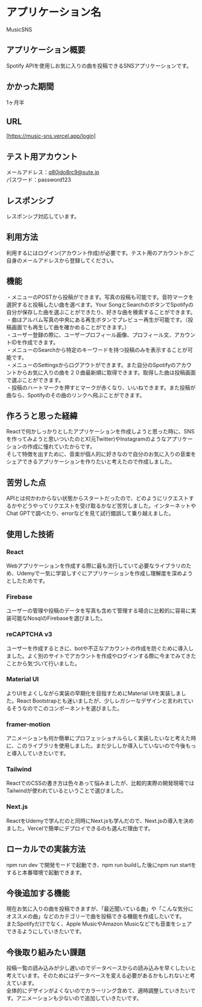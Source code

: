 # アプリケーション名
MusicSNS

## アプリケーション概要
Spotify APIを使用しお気に入りの曲を投稿できるSNSアプリケーションです。

## かかった期間
1ヶ月半

## URL
[https://music-sns.vercel.app/login]

## テスト用アカウント
メールアドレス：q80jdo8rc9@sute.jp  
パスワード：password123

## レスポンシブ
レスポンシブ対応しています。

## 利用方法
利用するにはログイン(アカウント作成)が必要です。テスト用のアカウントかご自身のメールアドレスから登録してください。    

## 機能
・メニューのPOSTから投稿ができます。写真の投稿も可能です。音符マークを選択すると投稿したい曲を選べます。Your SongとSearchのボタンでSpotifyの自分が保存した曲を選ぶことができたり、好きな曲を検索することができます。  
・曲はアルバム写真の中央にある再生ボタンでプレビュー再生が可能です。（投稿画面でも再生して曲を確かめることができます。）  
・ユーザー登録の際に、ユーザープロフィール画像、プロフィール文、アカウントIDを作成できます。    
・メニューのSearchから特定のキーワードを持つ投稿のみを表示することが可能です。    
・メニューのSettingsからログアウトができます。また自分のSpotifyのアカウントからお気に入りの曲を２０曲最新順に取得できます。取得した曲は投稿画面で選ぶことができます。  
・投稿のハートマークを押すとマークが赤くなり、いいねできます。また投稿が曲なら、Spotifyのその曲のリンクへ飛ぶことができます。    

## 作ろうと思った経緯
Reactで何かしっかりとしたアプリケーションを作成しようと思った時に、SNSを作ってみようと思いついたのとX(元Twitter)やInstagramのようなアプリケーションの作成に憧れていたからです。　  
そして特徴を出すために、音楽が個人的に好きなので自分のお気に入りの音楽をシェアできるアプリケーションを作りたいと考えたので作成しました。　  

## 苦労した点
APIとは何かわからない状態からスタートだったので、どのようにリクエストするかやどうやってリクエストを受け取るかなど苦労しました。インターネットやChat GPTで調べたり、errorなどを見て試行錯誤して乗り越えました。  

## 使用した技術
### React
Webアプリケーションを作成する際に最も流行していて必要なライブラリのため、Udemyで一気に学習しすぐにアプリケーションを作成し理解度を深めようとしたためです。

### Firebase
ユーザーの管理や投稿のデータを写真も含めて管理する場合に比較的に容易に実装可能なNosqlのFirebaseを選びました。
### reCAPTCHA v3
ユーザーを作成するときに、botや不正なアカウントの作成を防ぐために導入しました。よく別のサイトでアカウントを作成やログインする際に今までみてきたことから気づいて行いました。
### Material UI
よりUIをよくしながら実装の早期化を目指すためにMaterial UIを実装しました。React Bootstrapとも迷いましたが、少しレガシーなデザインと言われているそうなのでこのコンポーネントを選びました。
### framer-motion
アニメーションも何か簡単にプロフェッショナルらしく実装したいなと考えた時に、このライブラリを使用しました。まだ少ししか導入していないので今後もっと導入していきたいです。

### Tailwind
ReactでのCSSの書き方は色々あって悩みましたが、比較的実際の開発現場ではTailwindが使われているということで選びました。
### Next.js
ReactをUdemyで学んだのと同時にNext.jsも学んだので、Next.jsの導入を決めました。Vercelで簡単にデプロイできるのも選んだ理由です。

## ローカルでの実装方法
npm run dev で開発モードで起動でき、npm run buildした後にnpm run startをすると本番環境で起動できます。

## 今後追加する機能
現在お気に入りの曲を投稿できますが、「最近聞いている曲」や「こんな気分にオススメの曲」などのカテゴリーで曲を投稿できる機能を作成したいです。  
またSpotifyだけでなく、Apple MusicやAmazon Musicなどでも音楽をシェアできるようにしていきたいです。

## 今後取り組みたい課題
投稿一覧の読み込みが少し遅いのでデータベースからの読み込みを早くしたいと考えています。そのためにはデータベースを変える必要があるかもしれないと考えています。  
全体的にデザインがよくないのでカラーリング含めて、適時調整していきたいです。アニメーションも少ないので追加していきたいです。


